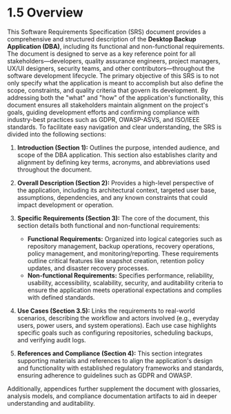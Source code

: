 # 1.5 Overview

This Software Requirements Specification (SRS) document provides a comprehensive and structured description of the **Desktop Backup Application (DBA)**, including its functional and non-functional requirements. The document is designed to serve as a key reference point for all stakeholders—developers, quality assurance engineers, project managers, UX/UI designers, security teams, and other contributors—throughout the software development lifecycle.
The primary objective of this SRS is to not only specify what the application is meant to accomplish but also define the scope, constraints, and quality criteria that govern its development. By addressing both the "what" and "how" of the application's functionality, this document ensures all stakeholders maintain alignment on the project's goals, guiding development efforts and confirming compliance with industry-best practices such as GDPR, OWASP-ASVS, and ISO/IEEE standards.
To facilitate easy navigation and clear understanding, the SRS is divided into the following sections:
1. **Introduction (Section 1):** Outlines the purpose, intended audience, and scope of the DBA application. This section also establishes clarity and alignment by defining key terms, acronyms, and abbreviations used throughout the document.
2. **Overall Description (Section 2):** Provides a high-level perspective of the application, including its architectural context, targeted user base, assumptions, dependencies, and any known constraints that could impact development or operation.
3. **Specific Requirements (Section 3):** The core of the document, this section details both functional and non-functional requirements:
    - **Functional Requirements:** Organized into logical categories such as repository management, backup operations, recovery operations, policy management, and monitoring/reporting. These requirements outline critical features like snapshot creation, retention policy updates, and disaster recovery processes.
    - **Non-functional Requirements:** Specifies performance, reliability, usability, accessibility, scalability, security, and auditability criteria to ensure the application meets operational expectations and complies with defined standards.

4. **Use Cases (Section 3.5):** Links the requirements to real-world scenarios, describing the workflow and actors involved (e.g., everyday users, power users, and system operations). Each use case highlights specific goals such as configuring repositories, scheduling backups, and verifying audit logs.
5. **References and Compliance (Section 4):** This section integrates supporting materials and references to align the application's design and functionality with established regulatory frameworks and standards, ensuring adherence to guidelines such as GDPR and OWASP.

Additionally, appendices further supplement the document with glossaries, analysis models, and compliance documentation artifacts to aid in deeper understanding and auditability.